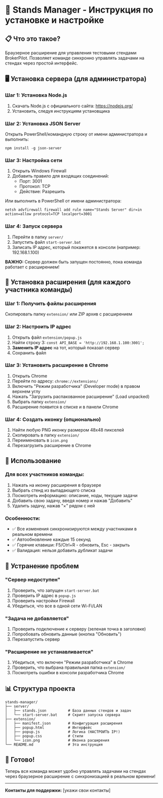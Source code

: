 # 🚀 Stands Manager - Инструкция по установке и настройке

## 📋 Что это такое?
Браузерное расширение для управления тестовыми стендами BrokerPilot. Позволяет команде синхронно управлять задачами на стендах через простой интерфейс.

## 🖥️ Установка сервера (для администратора)

### Шаг 1: Установка Node.js
1. Скачать Node.js с официального сайта: https://nodejs.org/
2. Установить, следуя инструкциям установщика

### Шаг 2: Установка JSON Server
Открыть PowerShell/командную строку от имени администратора и выполнить:
```
npm install -g json-server
```

### Шаг 3: Настройка сети
1. Открыть Windows Firewall
2. Добавить правило для входящих соединений:
   - Порт: 3001
   - Протокол: TCP
   - Действие: Разрешить

Или выполнить в PowerShell от имени администратора:
```
netsh advfirewall firewall add rule name="Stands Server" dir=in action=allow protocol=TCP localport=3001
```

### Шаг 4: Запуск сервера
1. Перейти в папку `server/`
2. Запустить файл `start-server.bat`
3. Записать IP адрес, который покажется в консоли (например: 192.168.1.100)

**ВАЖНО:** Сервер должен быть запущен постоянно, пока команда работает с расширением!

## 📱 Установка расширения (для каждого участника команды)

### Шаг 1: Получить файлы расширения
Скопировать папку `extension/` или ZIP архив с расширением

### Шаг 2: Настроить IP адрес
1. Открыть файл `extension/popup.js`
2. Найти строку 3: `const API_BASE = 'http://192.168.1.100:3001';`
3. **Заменить IP адрес** на тот, который показал сервер
4. Сохранить файл

### Шаг 3: Установить расширение в Chrome
1. Открыть Chrome
2. Перейти по адресу: `chrome://extensions/`
3. Включить "Режим разработчика" (Developer mode) в правом верхнем углу
4. Нажать "Загрузить распакованное расширение" (Load unpacked)
5. Выбрать папку `extension/`
6. Расширение появится в списке и в панели Chrome

### Шаг 4: Создать иконку (опционально)
1. Найти любую PNG иконку размером 48x48 пикселей
2. Скопировать в папку `extension/`
3. Переименовать в `icon.png`
4. Перезагрузить расширение в Chrome

## 🎯 Использование

### Для всех участников команды:
1. Нажать на иконку расширения в браузере
2. Выбрать стенд из выпадающего списка
3. Посмотреть информацию: описание, ноды, текущие задачи
4. Добавить свою задачу, введя номер и нажав "Добавить"
5. Удалить задачу, нажав "×" рядом с ней

### Особенности:
- ✅ Все изменения синхронизируются между участниками в реальном времени
- ✅ Автообновление каждые 15 секунд
- ✅ Горячие клавиши: F5/Ctrl+R - обновить, Esc - закрыть
- ✅ Валидация: нельзя добавить дубликат задачи

## 🔧 Устранение проблем

### "Сервер недоступен"
1. Проверить, что запущен `start-server.bat`
2. Проверить IP адрес в `popup.js`
3. Проверить настройки Firewall
4. Убедиться, что все в одной сети Wi-Fi/LAN

### "Задача не добавляется"
1. Проверить подключение к серверу (зеленая точка в заголовке)
2. Попробовать обновить данные (кнопка "Обновить")
3. Перезапустить сервер

### "Расширение не устанавливается"
1. Убедиться, что включен "Режим разработчика" в Chrome
2. Проверить, что выбрана правильная папка `extension/`
3. Посмотреть ошибки в консоли разработчика Chrome

## 📊 Структура проекта

```
stands-manager/
├── server/
│   ├── stands.json          # База данных стендов и задач
│   └── start-server.bat     # Скрипт запуска сервера
├── extension/
│   ├── manifest.json        # Конфигурация расширения
│   ├── popup.html           # Интерфейс
│   ├── popup.js             # Логика (НАСТРОИТЬ IP!)
│   ├── popup.css            # Стили
│   └── icon.png             # Иконка расширения
└── README.md                # Эта инструкция
```

## 🎉 Готово!

Теперь вся команда может удобно управлять задачами на стендах через браузерное расширение с синхронизацией в реальном времени!

---

**Контакты для поддержки:** [укажи свои контакты]
